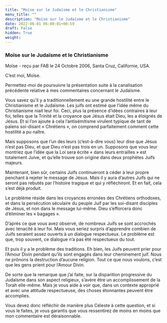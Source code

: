 ```yaml
---
title: "Moïse sur le Judaïsme et le Christianisme"
menu_title: ""
description: "Moïse sur le Judaïsme et le Christianisme"
date: 2022-06-01 06:00:01+00:59
draft: False
hidden: True
weight:
---
```

### Moïse sur le Judaïsme et le Christianisme

Moïse - reçu par FAB le 24 Octobre 2006, Santa Cruz, Californie, USA.

C’est moi, Moïse.

Permettez-moi de poursuivre la présentation suite à la canalisation précédente relative à mes commentaires concernant le Judaïsme.

Vous savez qu’il y a traditionnellement eu une grande hostilité entre le Christianisme et le Judaïsme. Les juifs ont estimé que l’idée même du Christianisme niait leur foi. Ceci, plus la présence d’idées contraires à leur foi, telles que la Trinité et la croyance que Jésus était Dieu, les a éloignés de Jésus. Et si l’on ajoute à cela l’antisémitisme virulent typique de tant de païens soi-disant « Chrétiens », on comprend parfaitement comment cette hostilité a pu naître.

Mais supposons que l’un des leurs (c’est-à-dire vous) leur dise que Jésus n’est pas Dieu, et que Dieu n’est pas trois en un. Supposons que vous leur montriez que l’idée que la Loi sera écrite « dans leurs entrailles » est totalement Juive, et qu’elle trouve son origine dans deux prophètes Juifs majeurs.

Maintenant, bien sûr, certains Juifs continueront à céder à leur propre penchant à rejeter le message de Jésus. Mais il y aura d’autres Juifs qui ne seront pas rebutés par l’histoire tragique et qui y réfléchiront. Et en fait, cela s’est déjà produit.

Le problème réside dans les croyances erronées des Chrétiens orthodoxes, et dans la persécution séculaire du peuple Juif par les soi-disant disciples de Jésus, et non dans le message lui-même. Dieu s’efforcera donc d’éliminer les « bagages ».

D’après ce que vous avez observé, de nombreux Juifs se sont accrochés avec ténacité à leur foi. Mais vous seriez surpris d’apprendre combien de Juifs seraient assez ouverts à un dialogue respectueux. Le problème est que, trop souvent, ce dialogue n’a pas été respectueux du tout.

Et puis il y a le problème des traditions. Eh bien, les Juifs peuvent prier pour l’Amour Divin pendant qu’ils sont engagés dans leur cheminement juif. Nous ne prônons la destruction d’aucune religion. Tout ce que nous voulons, c’est que les gens prient pour l’Amour Divin.

De sorte que la remarque que j’ai faite, sur la disparition progressive du Judaïsme dans son aspect religieux, s’avère être un accomplissement de la Torah elle-même. Mais je vous aide à voir que, dans un contexte approprié et avec une attitude respectueuse, des choses étonnantes peuvent être accomplies.

Vous devez donc réfléchir de manière plus Céleste à cette question, et si vous le faites, je vous garantis que vous ressentirez de moins en moins que mon commentaire est déraisonnable.